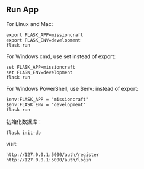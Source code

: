 
## Run App

For Linux and Mac:
```
export FLASK_APP=missioncraft
export FLASK_ENV=development
flask run
```
For Windows cmd, use set instead of export:
```
set FLASK_APP=missioncraft
set FLASK_ENV=development 
flask run
```
For Windows PowerShell, use $env: instead of export:
```
$env:FLASK_APP = "missioncraft"
$env:FLASK_ENV = "development"
flask run
```

初始化数据库：
```
flask init-db
```

visit:  
```
http://127.0.0.1:5000/auth/register
http://127.0.0.1:5000/auth/login
```


